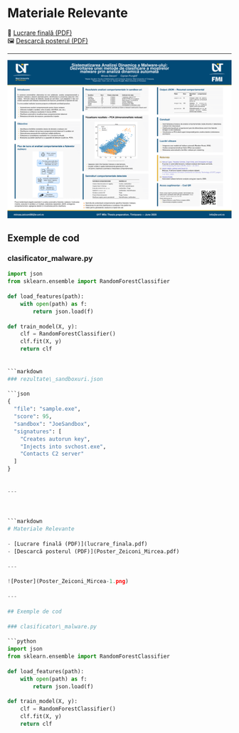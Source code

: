 # Materiale Relevante

📄 [Lucrare finală (PDF)](lucrare_finala.pdf)  
🖼️ [Descarcă posterul (PDF)](Poster_Zeiconi_Mircea.pdf)

---

![Poster](Poster_Zeiconi_Mircea-1.png)

## Exemple de cod

### clasificator\_malware.py

```python
import json
from sklearn.ensemble import RandomForestClassifier

def load_features(path):
    with open(path) as f:
        return json.load(f)

def train_model(X, y):
    clf = RandomForestClassifier()
    clf.fit(X, y)
    return clf


```markdown
### rezultate\_sandboxuri.json

```json
{
  "file": "sample.exe",
  "score": 95,
  "sandbox": "JoeSandbox",
  "signatures": [
    "Creates autorun key",
    "Injects into svchost.exe",
    "Contacts C2 server"
  ]
}


---



```markdown
# Materiale Relevante

- [Lucrare finală (PDF)](lucrare_finala.pdf)
- [Descarcă posterul (PDF)](Poster_Zeiconi_Mircea.pdf)

---

![Poster](Poster_Zeiconi_Mircea-1.png)

---

## Exemple de cod

### clasificator\_malware.py

```python
import json
from sklearn.ensemble import RandomForestClassifier

def load_features(path):
    with open(path) as f:
        return json.load(f)

def train_model(X, y):
    clf = RandomForestClassifier()
    clf.fit(X, y)
    return clf

